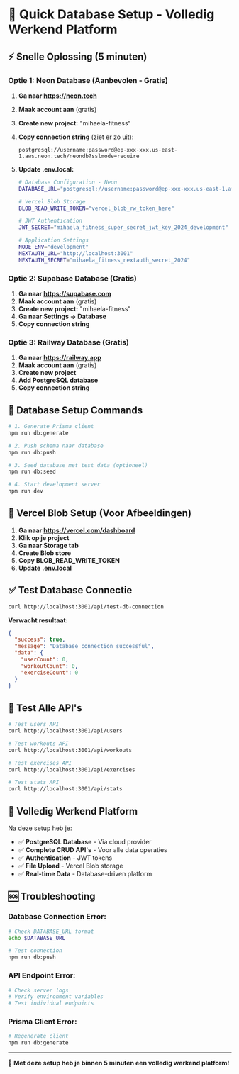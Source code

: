 # 🚀 Quick Database Setup - Volledig Werkend Platform

## ⚡ Snelle Oplossing (5 minuten)

### Optie 1: Neon Database (Aanbevolen - Gratis)

1. **Ga naar https://neon.tech**
2. **Maak account aan** (gratis)
3. **Create new project:** "mihaela-fitness"
4. **Copy connection string** (ziet er zo uit):
   ```
   postgresql://username:password@ep-xxx-xxx.us-east-1.aws.neon.tech/neondb?sslmode=require
   ```

5. **Update .env.local:**
   ```bash
   # Database Configuration - Neon
   DATABASE_URL="postgresql://username:password@ep-xxx-xxx.us-east-1.aws.neon.tech/neondb?sslmode=require"
   
   # Vercel Blob Storage
   BLOB_READ_WRITE_TOKEN="vercel_blob_rw_token_here"
   
   # JWT Authentication
   JWT_SECRET="mihaela_fitness_super_secret_jwt_key_2024_development"
   
   # Application Settings
   NODE_ENV="development"
   NEXTAUTH_URL="http://localhost:3001"
   NEXTAUTH_SECRET="mihaela_fitness_nextauth_secret_2024"
   ```

### Optie 2: Supabase Database (Gratis)

1. **Ga naar https://supabase.com**
2. **Maak account aan** (gratis)
3. **Create new project:** "mihaela-fitness"
4. **Ga naar Settings → Database**
5. **Copy connection string**

### Optie 3: Railway Database (Gratis)

1. **Ga naar https://railway.app**
2. **Maak account aan** (gratis)
3. **Create new project**
4. **Add PostgreSQL database**
5. **Copy connection string**

## 🔧 Database Setup Commands

```bash
# 1. Generate Prisma client
npm run db:generate

# 2. Push schema naar database
npm run db:push

# 3. Seed database met test data (optioneel)
npm run db:seed

# 4. Start development server
npm run dev
```

## 🎯 Vercel Blob Setup (Voor Afbeeldingen)

1. **Ga naar https://vercel.com/dashboard**
2. **Klik op je project**
3. **Ga naar Storage tab**
4. **Create Blob store**
5. **Copy BLOB_READ_WRITE_TOKEN**
6. **Update .env.local**

## ✅ Test Database Connectie

```bash
curl http://localhost:3001/api/test-db-connection
```

**Verwacht resultaat:**
```json
{
  "success": true,
  "message": "Database connection successful",
  "data": {
    "userCount": 0,
    "workoutCount": 0,
    "exerciseCount": 0
  }
}
```

## 🧪 Test Alle API's

```bash
# Test users API
curl http://localhost:3001/api/users

# Test workouts API
curl http://localhost:3001/api/workouts

# Test exercises API
curl http://localhost:3001/api/exercises

# Test stats API
curl http://localhost:3001/api/stats
```

## 🎉 Volledig Werkend Platform

Na deze setup heb je:
- ✅ **PostgreSQL Database** - Via cloud provider
- ✅ **Complete CRUD API's** - Voor alle data operaties
- ✅ **Authentication** - JWT tokens
- ✅ **File Upload** - Vercel Blob storage
- ✅ **Real-time Data** - Database-driven platform

## 🆘 Troubleshooting

### Database Connection Error:
```bash
# Check DATABASE_URL format
echo $DATABASE_URL

# Test connection
npm run db:push
```

### API Endpoint Error:
```bash
# Check server logs
# Verify environment variables
# Test individual endpoints
```

### Prisma Client Error:
```bash
# Regenerate client
npm run db:generate
```

---

**🎯 Met deze setup heb je binnen 5 minuten een volledig werkend platform!**
